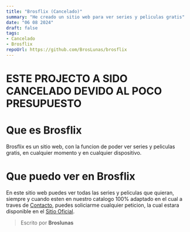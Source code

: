 ```yaml
---
title: "Brosflix (Cancelado)"
summary: "He creado un sitio web para ver series y peliculas gratis"
date: "06 08 2024"
draft: false
tags:
- Cancelado
- Brosflix
repoUrl: https://github.com/BrosLunas/brosflix
---
```

# ESTE PROJECTO A SIDO CANCELADO DEVIDO AL POCO PRESUPUESTO


# Que es Brosflix
Brosflix es un sitio web, con la funcion de poder ver series y peliculas gratis, en cualquier momento y en cualquier dispositivo.

# Que puedo ver en Brosflix
En este sitio web puedes ver todas las series y peliculas que quieran, siempre y cuando esten en nuestro catalogo 100% adaptado en el cual a traves de [Contacto](/contacto), puedes soliciarme cualquier peticion, la cual estara disponible en el [Sitio Oficial](https://brosflix.vercel.app/).

> Escrito por **Broslunas**